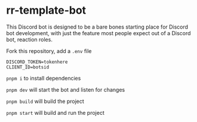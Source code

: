# rr-template-bot
This Discord bot is designed to be a bare bones starting place for Discord bot development, with just the feature most people expect out of a Discord bot, reaction roles.

Fork this repository, add a `.env` file
```env
DISCORD_TOKEN=tokenhere
CLIENT_ID=botsid
```

`pnpm i` to install dependencies


`pnpm dev` will start the bot and listen for changes

`pnpm build` will build the project

`pnpm start` will build and run the project
